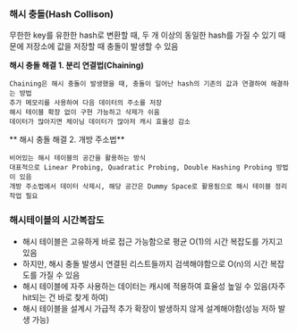 ### 해시 충돌(Hash Collison)
무한한 key를 유한한 hash로 변환할 때, 두 개 이상의 동일한 hash를 가질 수 있기 때문에 저장소에 값을 저장할 때 충돌이 발생할 수 있음

**해시 충돌 해결 1. 분리 연결법(Chaining)**
```
Chaining은 해시 충돌이 발생했을 때, 충돌이 일어난 hash의 기존의 값과 연결하여 해결하는 방법
추가 메모리를 사용하여 다음 데이터의 주소를 저장
해시 테이블 확장 없이 구현 가능하고 삭제가 쉬움
데이터가 많아지면 체이닝 데이터가 많아저 캐시 효율성 감소
```


** 해시 충돌 해결 2. 개방 주소법**
```
비어있는 해시 테이블의 공간을 활용하는 방식
대표적으로 Linear Probing, Quadratic Probing, Double Hashing Probing 방법이 있음
개방 주소법에서 데이터 삭제시, 해당 공간은 Dummy Space로 활용됨으로 해시 테이블 정리 작업 필요
```


### 해시테이블의 시간복잡도
- 해시 테이블은 고유하게 바로 접근 가능함으로 평균 O(1)의 시간 복잡도를 가지고 있음
- 하지만, 해시 충돌 발생시 연결된 리스트들까지 검색해야함으로 O(n)의 시간 복잡도를 가질 수 있음
- 해시 테이블에 자주 사용하는 데이터는 캐시에 적용하여 효율성 높일 수 있음(자주 hit되는 건 바로 찾게 하여)
- 해시 테이블을 설계시 가급적 추가 확장이 발생하지 않게 설계해야함(성능 저하 발생 가능)
